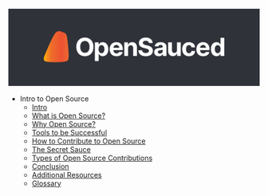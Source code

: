 [![OpenSauced Logo](../_assets/images/logo-on-dark.png)](https://opensauced.pizza/)

- Intro to Open Source
  - [Intro](intro.md)
  - [What is Open Source?](what-is-open-source.md)
  - [Why Open Source?](why-open-source.md)
  - [Tools to be Successful](tools-to-be-successful.md)
  - [How to Contribute to Open Source](how-to-contribute-to-open-source.md)
  - [The Secret Sauce](the-secret-sauce.md)
  - [Types of Open Source Contributions](types-of-contributions.md)
  - [Conclusion](conclusion.md)
  - [Additional Resources](additional-resources.md)
  - [Glossary](glossary.md)
